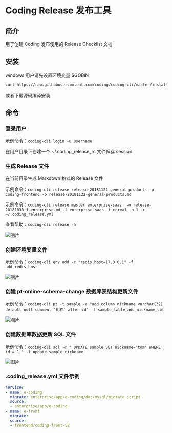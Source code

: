# Coding Release 发布工具


## 简介

用于创建 Coding 发布使用的 Release Checklist 文档

## 安装

windows 用户请先设置环境变量 $GOBIN

```bash
curl https://raw.githubusercontent.com/coding/coding-cli/master/install.sh | sh
```

或者下载源码编译安装

## 命令

### 登录用户

示例命令：`coding-cli login -u username` 

在用户目录下创建一个 ~/.coding_release_rc 文件保存 session

### 生成 Release 文件

在当前目录生成 Markdown 格式的 Release 文件

示例命令：`coding-cli release release-20181122 general-products -p coding-frontend -o release-20181122-general-products.md`

示例命令：`coding-cli release master enterprise-saas  -o release-20181030.1-enterprise.md -l enterprise-saas -t normal -n 1 -c ~/.coding_release.yml`

查看帮助：`coding-cli release -h`

![图片](https://dn-coding-net-production-pp.codehub.cn/e34c95cb-3ca7-4f2e-b081-03efdce7c036.png)

### 创建环境变量文件

示例命令：`coding-cli env add -c "redis.host=17.0.0.1" -f add_redis_host`

![图片](https://dn-coding-net-production-pp.codehub.cn/36e64407-5d03-4764-b2c3-a0775e2e6777.png)

### 创建 pt-online-schema-change 数据库表结构更新文件

示例命令：`coding-cli pt -t sample -a "add column nickname varchar(32) default null comment '昵称' after id" -f sample_table_add_nickname_col`

![图片](https://dn-coding-net-production-pp.codehub.cn/993f59be-f40c-40c3-bba0-9a06a80d94d6.png)

### 创建数据库数据更新 SQL 文件

示例命令：`coding-cli sql -c " UPDATE sample SET nickname='tom' WHERE id = 1 " -f update_sample_nickname`

![图片](https://dn-coding-net-production-pp.codehub.cn/81123b37-fcd1-476a-9a47-0a5c46e749f4.png)


### .coding_release.yml 文件示例

```yml
service:
- name: e-coding
  migrate: enterprise/app/e-coding/doc/mysql/migrate_script
  source:
  - enterprise/app/e-coding
- name: e-front
  migrate:
  source:
  - frontend/coding-front-v2
```